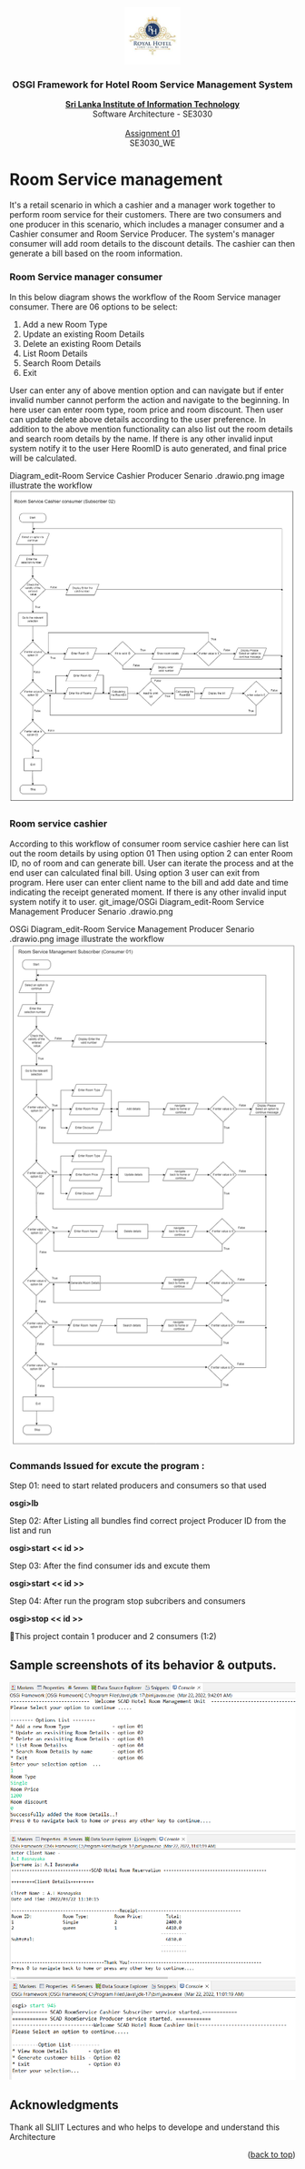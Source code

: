 <!-- PROJECT LOGO -->
<br />
<div align="center">
  <a href="https://github.com/AnuththaraBasnayaka/HotelManagementSystem">
    <img src="images/Hotellogo.png" alt="Logo" width="100" height="100">
  </a>

  <h3 align="center">OSGI Framework for Hotel Room Service Management System </h3>

  <p align="center">
    <a href="https://www.sliit.lk/"><strong>Sri Lanka Institute of Information Technology</strong></a>
    <br />
    Software Architecture - SE3030
    <br />
    <br />
    <a href="Docs/SE3030_SA_Assignment01_and_MarkingScheme_2022.pdf">Assignment 01 </a>
    <br />
    SE3030_WE
    <br />     
  </p>
</div>

<!-- ABOUT THE PROJECT -->
# Room Service management
It's a retail scenario in which a cashier and a manager work together to perform room service for their customers. There are two consumers and one producer in this scenario, which includes a manager consumer and a Cashier consumer and Room Service Producer. The system's manager consumer will add room details to the discount details. The cashier can then generate a bill based on the room information. 

### Room Service manager consumer
In this below diagram shows the workflow of the Room Service manager consumer. 
There are 06 options to be select:

01. Add a new Room Type 
02. Update an existing Room Details 
03. Delete an existing Room Details 
04. List Room Details 
05. Search Room Details 
06. Exit
   
User can enter any of above mention option and can navigate but if enter invalid number cannot perform the action and navigate to the beginning. In here user can enter room type, room price and room discount. Then user can update delete above details according to the user preference. In addition to the above mention functionality can also list out the room details and search room details by the name. If there is any other invalid input system notify it to the user Here RoomID is auto generated, and final price will be calculated.

Diagram_edit-Room Service Cashier Producer Senario .drawio.png image illustrate the workflow
<br>
    <img src="images/OSGi Diagram_edit-Room Service Cashier Producer Senario .drawio.png" alt="Customer workflow">


### Room service cashier
According to this workflow of consumer room service cashier here can list out the room details by using option 01 Then using option 2 can enter Room ID, no of room and can generate bill. User can iterate the process and at the end user can calculated final bill. Using option 3 user can exit from program. Here user can enter client name to the bill and add date and time indicating the receipt generated moment. If there is any other invalid input system notify it to user. 
git_image/OSGi Diagram_edit-Room Service Management Producer Senario .drawio.png

OSGi Diagram_edit-Room Service Management Producer Senario .drawio.png image illustrate the workflow
<br>
<img src="images/OSGi Diagram_edit-Room Service Management Producer Senario .drawio.png" alt="Customer workflow">



### Commands Issued for excute the program :
Step 01:
need to start related producers and consumers so that used 

**osgi>lb**

Step 02:
After Listing all bundles find correct project Producer ID from the list and run


**osgi>start << id >>**

Step 03:
After the find consumer ids and excute them


**osgi>start << id >>**

Step 04:
After run the program stop subcribers and consumers 


**osgi>stop << id >>**

🚀This project contain 1 producer and 2 consumers (1:2)

<!-- SAMPLE OUTPUT -->
## Sample screenshots of its behavior & outputs.
<img src="images/addroom.PNG" alt="Customer workflow">
<img src="images/clientbill.png" alt="Customer workflow">
<img src="images/newcash.PNG" alt="Customer workflow">

<!-- ACKNOWLEDGMENTS -->
## Acknowledgments

Thank all SLIIT Lectures and who helps to develope and understand this Architecture

<p align="right">(<a href="#top">back to top</a>)</p>




